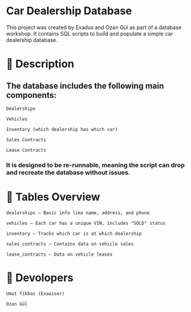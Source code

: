 # Car Dealership Database

This project was created by Exadus and Ozan Gül as part of a database workshop. It contains SQL scripts to build and populate a simple car dealership database.

# 📄 Description

## The database includes the following main components:

    Dealerships

    Vehicles

    Inventory (which dealership has which car)

    Sales Contracts

    Lease Contracts 

### It is designed to be re-runnable, meaning the script can drop and recreate the database without issues.

# 📁 Tables Overview

    dealerships – Basic info like name, address, and phone

    vehicles – Each car has a unique VIN, includes "SOLD" status

    inventory – Tracks which car is at which dealership

    sales_contracts – Contains data on vehicle sales

    lease_contracts – Data on vehicle leases

# 👥 Devolopers

    Umut Tikbas (Exaaiser)

    Ozan Gül
